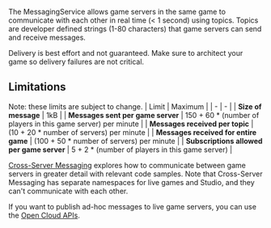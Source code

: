The MessagingService allows game servers in the same game to communicate with
each other in real time (< 1 second) using topics. Topics are developer
defined strings (1-80 characters) that game servers can send and receive
messages.

Delivery is best effort and not guaranteed. Make sure to architect your game
so delivery failures are not critical.
## Limitations

Note: these limits are subject to change.
| Limit | Maximum |
| - | - |
| **Size of message** | 1kB |
| **Messages sent per game server** | 150 + 60 * (number of players in this game server) per minute |
| **Messages received per topic** | (10 + 20 * number of servers) per minute |
| **Messages received for entire game** | (100 + 50 * number of servers) per minute |
| **Subscriptions allowed per game server** | 5 + 2 * (number of players in this game server) |

[Cross-Server Messaging](https://create.roblox.com/docs/cloud-services/cross-server-messaging)
explores how to communicate between game servers in greater detail with
relevant code samples. Note that Cross-Server Messaging has separate
namespaces for live games and Studio, and they can't communicate with each
other.

If you want to publish ad-hoc messages to live game servers, you can use the
[Open Cloud APIs](https://create.roblox.com/docs/cloud/open-cloud/usage-messaging).